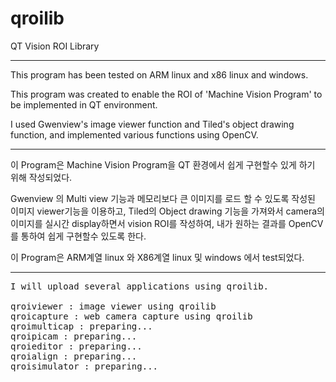 # qroilib
QT Vision ROI Library

-----

This program has been tested on ARM linux and x86 linux and windows.

This program was created to enable the ROI of 'Machine Vision Program' to be implemented in QT environment.

I used Gwenview's image viewer function and Tiled's object drawing function, and implemented various functions using OpenCV.

-----

이 Program은 Machine Vision Program을 QT 환경에서 쉽게 구현할수 있게 하기 위해 작성되었다.

Gwenview 의 Multi view 기능과 메모리보다 큰 이미지를 로드 할 수 있도록 작성된 이미지 viewer기능을 이용하고,
Tiled의 Object drawing 기능을 가져와서 camera의 이미지를 실시간 display하면서 vision ROI를 작성하여,
내가 원하는 결과를 OpenCV를 통하여 쉽게 구현할수 있도록 한다.

이 Program은 ARM계열 linux  와 X86계열 linux 및 windows 에서 test되었다.

-----

<pre>
I will upload several applications using qroilib.

qroiviewer : image viewer using qroilib
qroicapture : web camera capture using qroilib
qroimulticap : preparing...
qroipicam : preparing...
qroieditor : preparing...
qroialign : preparing...
qroisimulator : preparing...
</pre>
